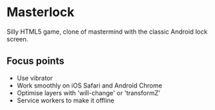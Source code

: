 # Masterlock

Silly HTML5 game, clone of mastermind with the classic Android lock screen.

## Focus points

- Use vibrator
- Work smoothly on iOS Safari and Android Chrome
- Optimise layers with 'will-change' or 'transformZ'
- Service workers to make it offline
